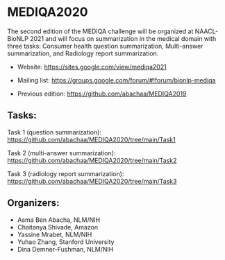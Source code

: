 # MEDIQA2020

The second edition of the MEDIQA challenge will be organized at NAACL-BioNLP 2021 and will focus on summarization in the medical domain with three tasks: 
Consumer health question summarization, Multi-answer summarization, and Radiology report summarization. 

- Website: https://sites.google.com/view/mediqa2021

- Mailing list: https://groups.google.com/forum/#!forum/bionlp-mediqa

- Previous edition: https://github.com/abachaa/MEDIQA2019 

Tasks: 
-------
Task 1 (question summarization): https://github.com/abachaa/MEDIQA2020/tree/main/Task1

Task 2 (multi-answer summarization): https://github.com/abachaa/MEDIQA2020/tree/main/Task2

Task 3 (radiology report summarization): https://github.com/abachaa/MEDIQA2020/tree/main/Task3


Organizers: 
------------

- Asma Ben Abacha, NLM/NIH
- Chaitanya Shivade, Amazon
- Yassine Mrabet, NLM/NIH
- Yuhao Zhang, Stanford University
- Dina Demner-Fushman, NLM/NIH
